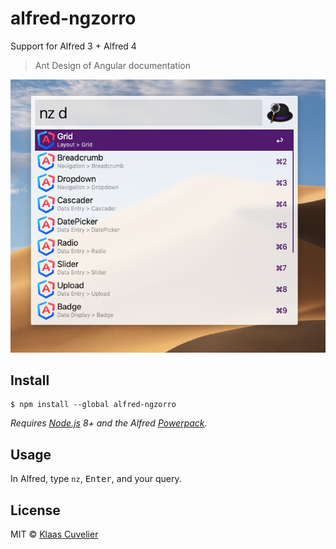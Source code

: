 # alfred-ngzorro

Support for Alfred 3 + Alfred 4

> Ant Design of Angular documentation

![screenshot](screenshot.png)


## Install

```
$ npm install --global alfred-ngzorro
```

*Requires [Node.js](https://nodejs.org) 8+ and the Alfred [Powerpack](https://www.alfredapp.com/powerpack/).*


## Usage

In Alfred, type `nz`, <kbd>Enter</kbd>, and your query.


## License

MIT © [Klaas Cuvelier](http://klaascuvelier.io)
